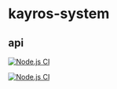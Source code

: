 # kayros-system
## api

[![Node.js CI](https://github.com/brunomarchasson/kayros-system/actions/workflows/api.yml/badge.svg?branch=main)](https://github.com/brunomarchasson/kayros-system/actions/workflows/api.yml)

[![Node.js CI](https://github.com/brunomarchasson/kayros-system/actions/workflows/api.yml/badge.svg?branch=main)](https://github.com/brunomarchasson/kayros-system/actions/workflows/api.yml)
